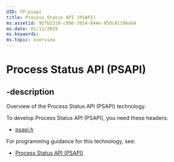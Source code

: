 ```yaml
---
UID: TP:psapi
title: Process Status API (PSAPI)
ms.assetid: 957b2319-c806-3914-844e-95dc41196ab4
ms.date: 01/11/2019
ms.keywords: 
ms.topic: overview
---
```


# Process Status API (PSAPI)

## -description

Overview of the Process Status API (PSAPI) technology.

To develop Process Status API (PSAPI), you need these headers:

 * [psapi.h](../psapi/index.md)

For programming guidance for this technology, see:
* [Process Status API (PSAPI)](/windows/desktop/psapi)

